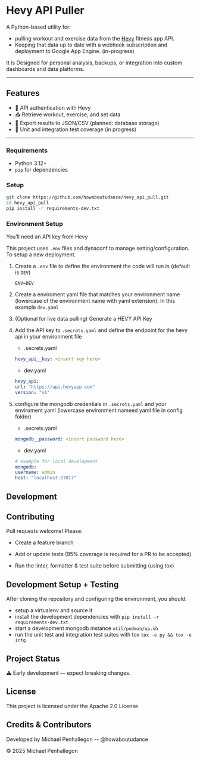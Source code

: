 # Hevy API Puller

A Python-based utility for:

- pulling workout and exercise data from the [Hevy](https://www.hevyapp.com/) fitness app API.
- Keeping that data up to date with a webhook subscription and deployment to Google App Engine. (in-progress)

It is Designed for personal analysis, backups, or integration into custom dashboards and data platforms.

---

## Features

- 🔑 API authentication with Hevy
- 📥 Retrieve workout, exercise, and set data
- 💾 Export results to JSON/CSV (planned: database storage)
- 🧪 Unit and integration test coverage (in progress)

---

### Requirements

- Python 3.12+
- `pip` for dependencies

### Setup
```bash
git clone https://github.com/howaboutudance/hevy_api_pull.git
cd hevy_api_pull
pip install -r requirements-dev.txt
```

### Environment Setup

You’ll need an API key from Hevy

This project uses `.env` files and dynaconf to manage setting/configuration.
To setup a new deployment.

1. Create a `.env` file to define the environment the code will run in (default is `DEV`)

    ```env
    ENV=DEV
    ```

2. Create a enviroment yaml file that matches your environment name (lowercase of the environment name with yaml extension). In this example `dev.yaml`
3. (Optional for live data pulling) Generate a HEVY API Key
4. Add the API key to `.secrets.yaml` and define the endpoint for the hevy api in your environment file
    - .secrets.yaml

    ```yaml
    hevy_api__key: <insert key here>
    ```

    - dev.yaml

    ```yaml
    hevy_api:
    url: "https://api.hevyapp.com"
    version: "v1"
    ```

5. configure the mongodb credentials in `.secrets.yaml` and your enviroment yaml (lowercase environment nameed yaml file in config folder)
    - .secrets.yaml

    ```yaml
    mongodb__password: <insert password here>
    ```

    - dev.yaml

    ```yaml
    # example for local development
    mongodb:
    username: admin
    host: "localhost:27017"
    ```

## Development

## Contributing

Pull requests welcome! Please:

- Create a feature branch

- Add or update tests (95% coverage is required for a PR to be accepted)

- Run the linter, formatter & test suite before submitting (using tox)

## Development Setup + Testing

After cloning the repository and configuring the environment, you should:

- setup a virtualenv and source it
- install the development dependencies with `pip install -r requirements-dev.txt`
- start a development mongodb instance `util/podman/up.sh`
- run the unit test and integration test suites with tox `tox -e py && tox -e intg`

## Project Status

⚠️ Early development — expect breaking changes.

## License

This project is licensed under the Apache 2.0 License

## Credits & Contributors

Developed by Michael Penhallegon -- @howaboutudance

&copy; 2025 Michael Penhallegon
